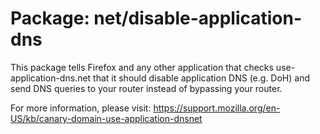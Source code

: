# Package: net/disable-application-dns
This package tells Firefox and any other application that checks
use-application-dns.net that it should disable application DNS (e.g. DoH)
and send DNS queries to your router instead of bypassing your router.

For more information, please visit:
https://support.mozilla.org/en-US/kb/canary-domain-use-application-dnsnet
